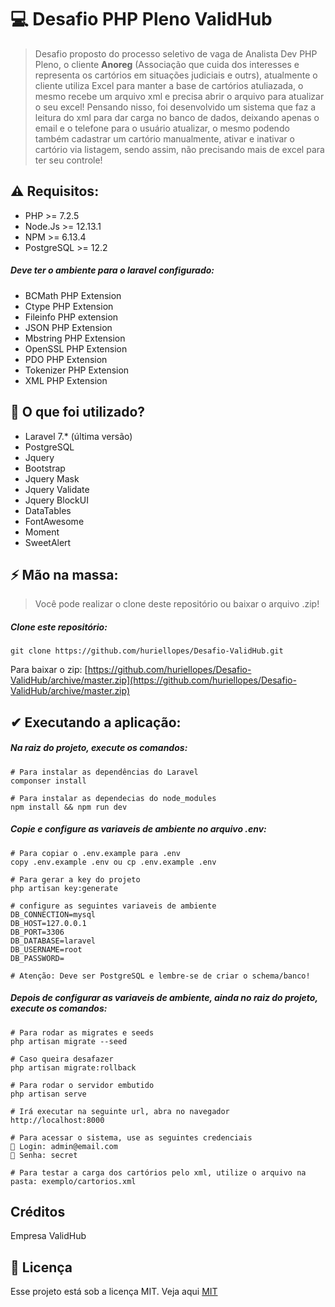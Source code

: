 # 💻 Desafio PHP Pleno ValidHub

> Desafio proposto do processo seletivo de vaga de Analista Dev PHP Pleno, o cliente **Anoreg** (Associação que cuida dos interesses e representa os cartórios 
>em situações judiciais e outrs), atualmente o cliente utiliza Excel para manter a base de cartórios atuliazada, o mesmo 
>recebe um arquivo xml e precisa abrir o arquivo para atualizar o seu excel! Pensando nisso, foi desenvolvido um sistema 
>que faz a leitura do xml para dar carga no banco de dados, deixando apenas o email e o telefone para o usuário atualizar,
>o mesmo podendo também cadastrar um cartório manualmente, ativar e inativar o cartório via listagem, sendo assim, não 
>precisando mais de excel para ter seu controle!

## ⚠ Requisitos:

- PHP >= 7.2.5
- Node.Js >= 12.13.1
- NPM >= 6.13.4
- PostgreSQL >= 12.2

##### Deve ter o ambiente para o laravel configurado:

- BCMath PHP Extension
- Ctype PHP Extension
- Fileinfo PHP extension
- JSON PHP Extension
- Mbstring PHP Extension
- OpenSSL PHP Extension
- PDO PHP Extension
- Tokenizer PHP Extension
- XML PHP Extension


## 📝 O que foi utilizado?

- Laravel 7.* (última versão)
- PostgreSQL
- Jquery
- Bootstrap
- Jquery Mask
- Jquery Validate
- Jquery BlockUI
- DataTables
- FontAwesome
- Moment
- SweetAlert

## ⚡ Mão na massa: 

> Você pode realizar o clone deste repositório ou baixar o arquivo .zip!

##### Clone este repositório:

````
git clone https://github.com/huriellopes/Desafio-ValidHub.git
````

Para baixar o zip: [https://github.com/huriellopes/Desafio-ValidHub/archive/master.zip](https://github.com/huriellopes/Desafio-ValidHub/archive/master.zip)

## ✔ Executando a aplicação:

##### Na raiz do projeto, execute os comandos:

````
# Para instalar as dependências do Laravel
componser install

# Para instalar as dependecias do node_modules
npm install && npm run dev
```` 

##### Copie e configure as variaveis de ambiente no arquivo .env:

````
# Para copiar o .env.example para .env
copy .env.example .env ou cp .env.example .env

# Para gerar a key do projeto
php artisan key:generate

# configure as seguintes variaveis de ambiente
DB_CONNECTION=mysql
DB_HOST=127.0.0.1
DB_PORT=3306
DB_DATABASE=laravel
DB_USERNAME=root
DB_PASSWORD=

# Atenção: Deve ser PostgreSQL e lembre-se de criar o schema/banco!
````

##### Depois de configurar as variaveis de ambiente, ainda no raiz do projeto, execute os comandos:

````
# Para rodar as migrates e seeds
php artisan migrate --seed

# Caso queira desafazer
php artisan migrate:rollback

# Para rodar o servidor embutido
php artisan serve

# Irá executar na seguinte url, abra no navegador
http://localhost:8000

# Para acessar o sistema, use as seguintes credenciais
👨 ‍Login: admin@email.com
🔐 Senha: secret

# Para testar a carga dos cartórios pelo xml, utilize o arquivo na pasta: exemplo/cartorios.xml
````

## Créditos

Empresa ValidHub

## 📝 Licença

Esse projeto está sob a licença MIT. Veja aqui [MIT](LICENSE)
